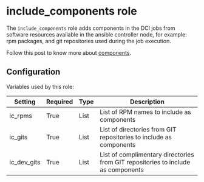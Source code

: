 # include_components role

The `include_components` role adds components in the DCI jobs from software resources available in the ansible controller node, for example: rpm packages, and git repositories used during the job execution.

Follow this post to know more about [components](https://blog.distributed-ci.io/automate-dci-components.html).

## Configuration

Variables used by this role:

| Setting        | Required | Type   | Description                                                        |
| -------------- | -------- | ------ | -------------------------------------------------------------------|
| ic\_rpms       | True     | List   | List of RPM names to include as components                         |
| ic\_gits       | True     | List   | List of directories from GIT repositories to include as components |
| ic\_dev\_gits  | True     | List   | List of complimentary directories from GIT repositories to include as components |
